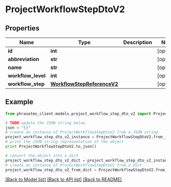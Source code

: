 # ProjectWorkflowStepDtoV2

## Properties

| Name               | Type                                                      | Description | Notes      |
| ------------------ | --------------------------------------------------------- | ----------- | ---------- |
| **id**             | **int**                                                   |             | [optional] |
| **abbreviation**   | **str**                                                   |             | [optional] |
| **name**           | **str**                                                   |             | [optional] |
| **workflow_level** | **int**                                                   |             | [optional] |
| **workflow_step**  | [**WorkflowStepReferenceV2**](WorkflowStepReferenceV2.md) |             | [optional] |

## Example

```python
from phrasetms_client.models.project_workflow_step_dto_v2 import ProjectWorkflowStepDtoV2

# TODO update the JSON string below
json = "{}"
# create an instance of ProjectWorkflowStepDtoV2 from a JSON string
project_workflow_step_dto_v2_instance = ProjectWorkflowStepDtoV2.from_json(json)
# print the JSON string representation of the object
print ProjectWorkflowStepDtoV2.to_json()

# convert the object into a dict
project_workflow_step_dto_v2_dict = project_workflow_step_dto_v2_instance.to_dict()
# create an instance of ProjectWorkflowStepDtoV2 from a dict
project_workflow_step_dto_v2_from_dict = ProjectWorkflowStepDtoV2.from_dict(project_workflow_step_dto_v2_dict)
```

[[Back to Model list]](../README.md#documentation-for-models) [[Back to API list]](../README.md#documentation-for-api-endpoints) [[Back to README]](../README.md)
